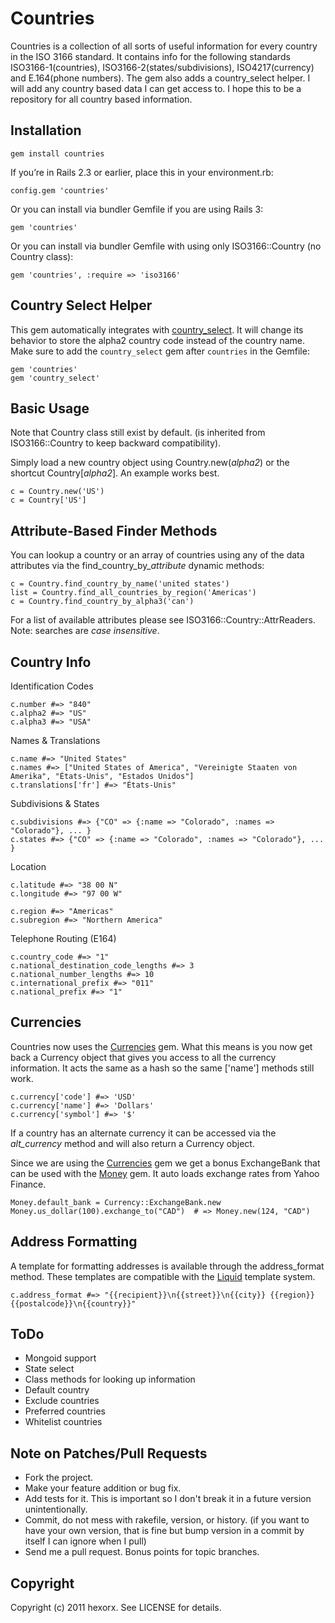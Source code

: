 Countries
=========

Countries is a collection of all sorts of useful information for every country in the ISO 3166 standard. It contains info for the following standards ISO3166-1(countries), ISO3166-2(states/subdivisions), ISO4217(currency) and E.164(phone numbers). The gem also adds a country_select helper. I will add any country based data I can get access to. I hope this to be a repository for all country based information.

Installation
------------

    gem install countries

If you’re in Rails 2.3 or earlier, place this in your environment.rb:

    config.gem 'countries'

Or you can install via bundler Gemfile if you are using Rails 3:

    gem 'countries'

Or you can install via bundler Gemfile with using only ISO3166::Country (no Country class):

    gem 'countries', :require => 'iso3166'

Country Select Helper
---------------------

This gem automatically integrates with [country_select][]. It will change its behavior to store the alpha2 country code instead of the country name. Make sure to add the `country_select` gem after `countries` in the Gemfile:

    gem 'countries'
    gem 'country_select'

Basic Usage
-----------

Note that Country class still exist by default.
(is inherited from ISO3166::Country to keep backward compatibility).

Simply load a new country object using Country.new(*alpha2*) or the shortcut Country[*alpha2*]. An example  works best.

    c = Country.new('US')
    c = Country['US']

Attribute-Based Finder Methods
------------

You can lookup a country or an array of countries using any of the data attributes via the find\_country\_by_*attribute* dynamic methods:

    c = Country.find_country_by_name('united states')
    list = Country.find_all_countries_by_region('Americas')
    c = Country.find_country_by_alpha3('can')

For a list of available attributes please see ISO3166::Country::AttrReaders.
Note: searches are *case insensitive*.

Country Info
------------

  Identification Codes

    c.number #=> "840"
    c.alpha2 #=> "US"
    c.alpha3 #=> "USA"

  Names & Translations

    c.name #=> "United States"
    c.names #=> ["United States of America", "Vereinigte Staaten von Amerika", "États-Unis", "Estados Unidos"]
    c.translations['fr'] #=> "États-Unis"

  Subdivisions & States

    c.subdivisions #=> {"CO" => {:name => "Colorado", :names => "Colorado"}, ... }
    c.states #=> {"CO" => {:name => "Colorado", :names => "Colorado"}, ... }

  Location

    c.latitude #=> "38 00 N"
    c.longitude #=> "97 00 W"

    c.region #=> "Americas"
    c.subregion #=> "Northern America"

  Telephone Routing (E164)

    c.country_code #=> "1"
    c.national_destination_code_lengths #=> 3
    c.national_number_lengths #=> 10
    c.international_prefix #=> "011"
    c.national_prefix #=> "1"

Currencies
----------

Countries now uses the [Currencies][] gem. What this means is you now get back a Currency object that gives you access to all the currency information. It acts the same as a hash so the same ['name'] methods still work.

    c.currency['code'] #=> 'USD'
    c.currency['name'] #=> 'Dollars'
    c.currency['symbol'] #=> '$'

If a country has an alternate currency it can be accessed via the *alt_currency* method and will also return a Currency object.

Since we are using the [Currencies][] gem we get a bonus ExchangeBank that can be used with the [Money][] gem. It auto loads exchange rates from Yahoo Finance.

    Money.default_bank = Currency::ExchangeBank.new
    Money.us_dollar(100).exchange_to("CAD")  # => Money.new(124, "CAD")

Address Formatting
------------------

A template for formatting addresses is available through the address_format method. These templates are compatible with the [Liquid][] template system.

    c.address_format #=> "{{recipient}}\n{{street}}\n{{city}} {{region}} {{postalcode}}\n{{country}}"


ToDo
----

* Mongoid support
* State select
* Class methods for looking up information
* Default country
* Exclude countries
* Preferred countries
* Whitelist countries

Note on Patches/Pull Requests
-----------------------------

* Fork the project.
* Make your feature addition or bug fix.
* Add tests for it. This is important so I don't break it in a
  future version unintentionally.
* Commit, do not mess with rakefile, version, or history.
  (if you want to have your own version, that is fine but
   bump version in a commit by itself I can ignore when I pull)
* Send me a pull request. Bonus points for topic branches.

Copyright
---------

Copyright (c) 2011 hexorx. See LICENSE for details.


[Teliax]: http://teliax.com
[Centrex]: http://en.wikipedia.org/wiki/Centrex
[CommonDataHub]: http://commondatahub.com
[Currencies]: http://gemcutter.org/gems/currencies
[Money]: http://gemcutter.org/gems/money
[Liquid]: http://www.liquidmarkup.org/
[country_select]: https://github.com/stefanpenner/country_select
